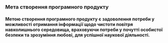### Мета створення програмного продукту

#### Метою створення програмного продукту є задоволення потреби у можливості отримання інформації щодо чистоти повітря навколишнього середовища, враховуючи потреби у почутті особистої безпеки та зрозуміння любові, для успішної наукової діяльності.
